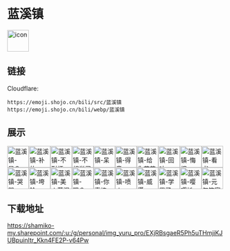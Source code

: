 # 蓝溪镇
<img src="https://emoji.shojo.cn/bili/src/蓝溪镇/icon.png" width="50" height="50" alt="icon">

## 链接
Cloudflare:
```
https://emoji.shojo.cn/bili/src/蓝溪镇
https://emoji.shojo.cn/bili/webp/蓝溪镇
```
## 展示
<img src="https://emoji.shojo.cn/bili/src/蓝溪镇/蓝溪镇-昂？.png" width="50" height="50" alt="蓝溪镇-昂？"><img src="https://emoji.shojo.cn/bili/src/蓝溪镇/蓝溪镇-补妆.png" width="50" height="50" alt="蓝溪镇-补妆"><img src="https://emoji.shojo.cn/bili/src/蓝溪镇/蓝溪镇-不耐烦.png" width="50" height="50" alt="蓝溪镇-不耐烦"><img src="https://emoji.shojo.cn/bili/src/蓝溪镇/蓝溪镇-不想学习.png" width="50" height="50" alt="蓝溪镇-不想学习"><img src="https://emoji.shojo.cn/bili/src/蓝溪镇/蓝溪镇-呆.png" width="50" height="50" alt="蓝溪镇-呆"><img src="https://emoji.shojo.cn/bili/src/蓝溪镇/蓝溪镇-得意.png" width="50" height="50" alt="蓝溪镇-得意"><img src="https://emoji.shojo.cn/bili/src/蓝溪镇/蓝溪镇-给你花花.png" width="50" height="50" alt="蓝溪镇-给你花花"><img src="https://emoji.shojo.cn/bili/src/蓝溪镇/蓝溪镇-回味.png" width="50" height="50" alt="蓝溪镇-回味"><img src="https://emoji.shojo.cn/bili/src/蓝溪镇/蓝溪镇-悔恨.png" width="50" height="50" alt="蓝溪镇-悔恨"><img src="https://emoji.shojo.cn/bili/src/蓝溪镇/蓝溪镇-看书.png" width="50" height="50" alt="蓝溪镇-看书"><img src="https://emoji.shojo.cn/bili/src/蓝溪镇/蓝溪镇-哭哭.png" width="50" height="50" alt="蓝溪镇-哭哭"><img src="https://emoji.shojo.cn/bili/src/蓝溪镇/蓝溪镇-垮脸.png" width="50" height="50" alt="蓝溪镇-垮脸"><img src="https://emoji.shojo.cn/bili/src/蓝溪镇/蓝溪镇-美人落泪.png" width="50" height="50" alt="蓝溪镇-美人落泪"><img src="https://emoji.shojo.cn/bili/src/蓝溪镇/蓝溪镇-嗯？.png" width="50" height="50" alt="蓝溪镇-嗯？"><img src="https://emoji.shojo.cn/bili/src/蓝溪镇/蓝溪镇-你真棒.png" width="50" height="50" alt="蓝溪镇-你真棒"><img src="https://emoji.shojo.cn/bili/src/蓝溪镇/蓝溪镇-喷火.png" width="50" height="50" alt="蓝溪镇-喷火"><img src="https://emoji.shojo.cn/bili/src/蓝溪镇/蓝溪镇-威慑.png" width="50" height="50" alt="蓝溪镇-威慑"><img src="https://emoji.shojo.cn/bili/src/蓝溪镇/蓝溪镇-学累了.png" width="50" height="50" alt="蓝溪镇-学累了"><img src="https://emoji.shojo.cn/bili/src/蓝溪镇/蓝溪镇-嘤嘤抖.png" width="50" height="50" alt="蓝溪镇-嘤嘤抖"><img src="https://emoji.shojo.cn/bili/src/蓝溪镇/蓝溪镇-元气笑容.png" width="50" height="50" alt="蓝溪镇-元气笑容">

## 下载地址

https://shamiko-my.sharepoint.com/:u:/g/personal/img_yuru_pro/EXjRBsgaeR5Ph5uTHmjiKJUBpuinltr_Kkn4FE2P-v64Pw
